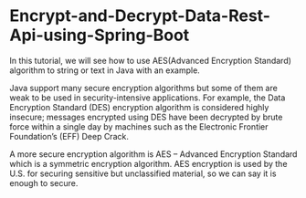 # Encrypt-and-Decrypt-Data-Rest-Api-using-Spring-Boot


In this tutorial, we will see how to use AES(Advanced Encryption Standard) algorithm to string or text in Java with an example.

Java support many secure encryption algorithms but some of them are weak to be used in security-intensive applications. For example, the Data Encryption Standard (DES) encryption algorithm is considered highly insecure; messages encrypted using DES have been decrypted by brute force within a single day by machines such as the Electronic Frontier Foundation’s (EFF) Deep Crack.


A more secure encryption algorithm is AES – Advanced Encryption Standard which is a symmetric encryption algorithm. AES encryption is used by the U.S. for securing sensitive but unclassified material, so we can say it is enough to secure.
